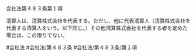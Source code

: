 会社法第４８３条第１項

清算人は、清算株式会社を代表する。ただし、他に代表清算人（清算株式会社を代表する清算人をいう。以下同じ。）その他清算株式会社を代表する者を定めた場合は、この限りでない。

#会社法
#会社法/第４８３条
#会社法/第４８３条/第１項
